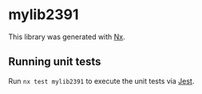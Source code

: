 # mylib2391

This library was generated with [Nx](https://nx.dev).

## Running unit tests

Run `nx test mylib2391` to execute the unit tests via [Jest](https://jestjs.io).
